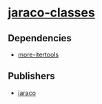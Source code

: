 # [jaraco-classes](https://pypi.org/project/jaraco-classes)

## Dependencies
- [more-itertools](packages/m/more-itertools.md)



## Publishers
- [jaraco](https://pypi.org/user/jaraco)

